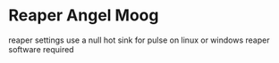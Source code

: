 # Reaper Angel Moog
reaper settings 
use a null hot sink for pulse on linux or windows
reaper software required
